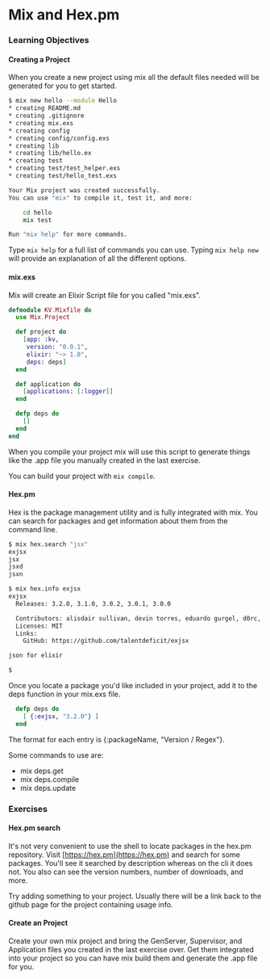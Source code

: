 # Mix and Hex.pm

### Learning Objectives

#### Creating a Project

When you create a new project using mix all the default files needed will be generated for you to get started.

```bash
$ mix new hello --module Hello
* creating README.md
* creating .gitignore
* creating mix.exs
* creating config
* creating config/config.exs
* creating lib
* creating lib/hello.ex
* creating test
* creating test/test_helper.exs
* creating test/hello_test.exs

Your Mix project was created successfully.
You can use "mix" to compile it, test it, and more:

    cd hello
    mix test

Run "mix help" for more commands.
```

Type `mix help` for a full list of commands you can use. Typing `mix help new` will provide an explanation of all the different options.

#### mix.exs

Mix will create an Elixir Script file for you called "mix.exs".

```elixir
defmodule KV.Mixfile do
  use Mix.Project

  def project do
    [app: :kv,
     version: "0.0.1",
     elixir: "~> 1.0",
     deps: deps]
  end

  def application do
    [applications: [:logger]]
  end

  defp deps do
    []
  end
end
```

When you compile your project mix will use this script to generate things like the .app file you manually created in the last exercise.

You can build your project with `mix compile`.

#### Hex.pm

Hex is the package management utility and is fully integrated with mix. You can search for packages and get information about them from the command line.

```bash
$ mix hex.search "jsx"
exjsx
jsx
jsxd
jsxn

$ mix hex.info exjsx
exjsx
  Releases: 3.2.0, 3.1.0, 3.0.2, 3.0.1, 3.0.0

  Contributors: alisdair sullivan, devin torres, eduardo gurgel, d0rc, igor kapkov, parroty, yurii rashkovskii
  Licenses: MIT
  Links:
    GitHub: https://github.com/talentdeficit/exjsx

json for elixir

$ 
```

Once you locate a package you'd like included in your project, add it to the deps function in your mix.exs file.

```elixir
  defp deps do
    [ {:exjsx, "3.2.0"} ]
  end
```

The format for each entry is {:packageName, "Version / Regex"}.

Some commands to use are:

- mix deps.get
- mix deps.compile
- mix deps.update

### Exercises

#### Hex.pm search

It's not very convenient to use the shell to locate packages in the hex.pm repository. Visit [https://hex.pm](https://hex.pm) and search for some packages. You'll see it searched by description whereas on the cli it does not. You also can see the version numbers, number of downloads, and more.

Try adding something to your project. Usually there will be a link back to the github page for the project containing usage info.

#### Create an Project

Create your own mix project and bring the GenServer, Supervisor, and Application files you created in the last exercise over. Get them integrated into your project so you can have mix build them and generate the .app file for you.